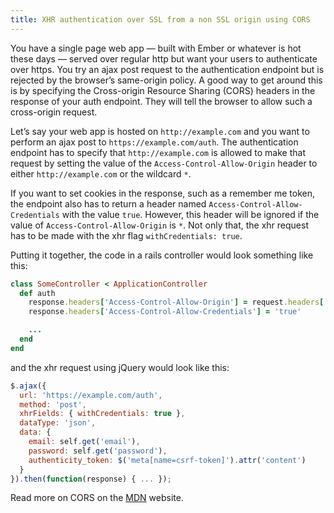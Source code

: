 ```yaml
---
title: XHR authentication over SSL from a non SSL origin using CORS
---
```

You have a single page web app &mdash; built with Ember or whatever is hot these
days &mdash; served over regular http but want your users to authenticate over
https. You try an ajax post request to the authentication endpoint but is
rejected by the browser’s same-origin policy. A good way to get around this is
by specifying the Cross-origin Resource Sharing (CORS) headers in the response
of your auth endpoint. They will tell the browser to allow such a cross-origin
request.

Let’s say your web app is hosted on `http://example.com` and you want to perform
an ajax post to `https://example.com/auth`. The authentication endpoint has to
specify that `http://example.com` is allowed to make that request by setting the
value of the `Access-Control-Allow-Origin` header to either `http://example.com`
or the wildcard `*`.

If you want to set cookies in the response, such as a remember me token, the
endpoint also has to return a header named `Access-Control-Allow-Credentials`
with the value `true`. However, this header will be ignored if the value of
`Access-Control-Allow-Origin` is `*`. Not only that, the xhr request has to be
made with the xhr flag `withCredentials: true`.

Putting it together, the code in a rails controller would look something like
this:

```ruby
class SomeController < ApplicationController
  def auth
    response.headers['Access-Control-Allow-Origin'] = request.headers['Origin'] || ""
    response.headers['Access-Control-Allow-Credentials'] = 'true'

    ...
  end
end
```

and the xhr request using jQuery would look like this:

```javascript
$.ajax({
  url: 'https://example.com/auth',
  method: 'post',
  xhrFields: { withCredentials: true },
  dataType: 'json',
  data: {
    email: self.get('email'),
    password: self.get('password'),
    authenticity_token: $('meta[name=csrf-token]').attr('content')
  }
}).then(function(response) { ... });
```

Read more on CORS on the [MDN][m] website.

[m]: https://developer.mozilla.org/en-US/docs/Web/HTTP/Access_control_CORS

